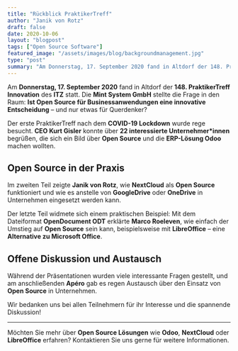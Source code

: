 ```yaml
---
title: "Rückblick PraktikerTreff"
author: "Janik von Rotz"
draft: false
date: 2020-10-06
layout: "blogpost"
tags: ["Open Source Software"]
featured_image: "/assets/images/blog/backgroundmanagement.jpg"
type: "post"
summary: "Am Donnerstag, 17. September 2020 fand in Altdorf der 148. PraktikerTreff Innovation des ITZ statt. Mint System GmbH ging der Frage nach, ob Open Source für Businessanwendungen eine innovative Entsche..."
---
```


Am **Donnerstag, 17. September 2020** fand in Altdorf der **148. PraktikerTreff Innovation** des **ITZ** statt. Die **Mint System GmbH** stellte die Frage in den Raum: **Ist Open Source für Businessanwendungen eine innovative Entscheidung** – und nur etwas für Querdenker?

Der erste PraktikerTreff nach dem **COVID-19 Lockdown** wurde rege besucht. **CEO Kurt Gisler** konnte über **22 interessierte Unternehmer*innen** begrüßen, die sich ein Bild über **Open Source** und die **ERP-Lösung Odoo** machen wollten.

## Open Source in der Praxis

Im zweiten Teil zeigte **Janik von Rotz**, wie **NextCloud** als **Open Source** funktioniert und wie es anstelle von **GoogleDrive** oder **OneDrive** in Unternehmen eingesetzt werden kann.

Der letzte Teil widmete sich einem praktischen Beispiel: Mit dem Dateiformat **OpenDocument ODT** erklärte **Marco Roeleven**, wie einfach der Umstieg auf **Open Source** sein kann, beispielsweise mit **LibreOffice** – eine **Alternative zu Microsoft Office**.

## Offene Diskussion und Austausch

Während der Präsentationen wurden viele interessante Fragen gestellt, und am anschließenden **Apéro** gab es regen Austausch über den Einsatz von **Open Source** in Unternehmen.

Wir bedanken uns bei allen Teilnehmern für ihr Interesse und die spannende Diskussion!

---

Möchten Sie mehr über **Open Source Lösungen** wie **Odoo**, **NextCloud** oder **LibreOffice** erfahren? Kontaktieren Sie uns gerne für weitere Informationen.


